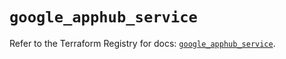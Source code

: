 # `google_apphub_service`

Refer to the Terraform Registry for docs: [`google_apphub_service`](https://registry.terraform.io/providers/hashicorp/google/5.36.0/docs/resources/apphub_service).
